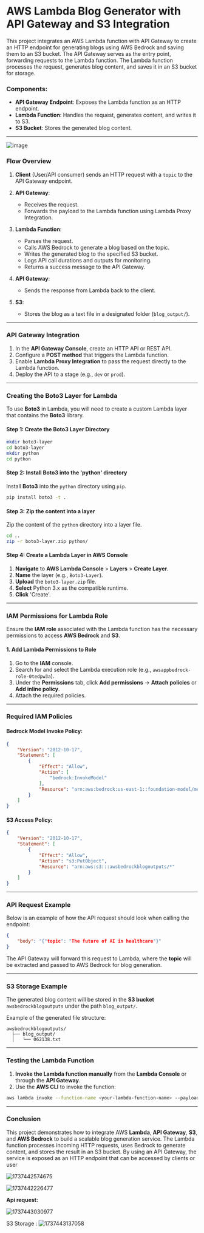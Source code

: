 

# AWS Lambda Blog Generator with API Gateway and S3 Integration

This project integrates an AWS Lambda function with API Gateway to create an HTTP endpoint for generating blogs using AWS Bedrock and saving them to an S3 bucket. The API Gateway serves as the entry point, forwarding requests to the Lambda function. The Lambda function processes the request, generates blog content, and saves it in an S3 bucket for storage.

### **Components:**

- **API Gateway Endpoint**: Exposes the Lambda function as an HTTP endpoint.
- **Lambda Function**: Handles the request, generates content, and writes it to S3.
- **S3 Bucket**: Stores the generated blog content.

---

![image](https://github.com/user-attachments/assets/55fa5353-4945-476f-8e94-e1b197a2d378)


### **Flow Overview**

1. **Client** (User/API consumer) sends an HTTP request with a `topic` to the API Gateway endpoint.
2. **API Gateway**:

   - Receives the request.
   - Forwards the payload to the Lambda function using Lambda Proxy Integration.
3. **Lambda Function**:

   - Parses the request.
   - Calls AWS Bedrock to generate a blog based on the topic.
   - Writes the generated blog to the specified S3 bucket.
   - Logs API call durations and outputs for monitoring.
   - Returns a success message to the API Gateway.
4. **API Gateway**:

   - Sends the response from Lambda back to the client.
5. **S3**:

   - Stores the blog as a text file in a designated folder (`blog_output/`).

---

### **API Gateway Integration**

1. In the **API Gateway Console**, create an HTTP API or REST API.
2. Configure a **POST method** that triggers the Lambda function.
3. Enable **Lambda Proxy Integration** to pass the request directly to the Lambda function.
4. Deploy the API to a stage (e.g., `dev` or `prod`).

---

### **Creating the Boto3 Layer for Lambda**

To use **Boto3** in Lambda, you will need to create a custom Lambda layer that contains the **Boto3** library.

#### **Step 1: Create the Boto3 Layer Directory**

```bash
mkdir boto3-layer
cd boto3-layer
mkdir python
cd python
```

#### **Step 2: Install Boto3 into the 'python' directory**

Install **Boto3** into the `python` directory using `pip`.

```bash
pip install boto3 -t .
```

#### **Step 3: Zip the content into a layer**

Zip the content of the `python` directory into a layer file.

```bash
cd ..
zip -r boto3-layer.zip python/
```

#### **Step 4: Create a Lambda Layer in AWS Console**

1. **Navigate** to **AWS Lambda Console** > **Layers** > **Create Layer**.
2. **Name** the layer (e.g., `Boto3-Layer`).
3. **Upload** the `boto3-layer.zip` file.
4. **Select** Python 3.x as the compatible runtime.
5. **Click** 'Create'.

---

### **IAM Permissions for Lambda Role**

Ensure the **IAM role** associated with the Lambda function has the necessary permissions to access **AWS Bedrock** and **S3**.

#### **1. Add Lambda Permissions to Role**

1. Go to the **IAM** console.
2. Search for and select the Lambda execution role (e.g., `awsappbedrock-role-0tedpw3a`).
3. Under the **Permissions** tab, click **Add permissions** → **Attach policies** or **Add inline policy**.
4. Attach the required policies.

---

### **Required IAM Policies**

#### **Bedrock Model Invoke Policy:**

```json
{
	"Version": "2012-10-17",
	"Statement": [
		{
			"Effect": "Allow",
			"Action": [
				"bedrock:InvokeModel"
			],
			"Resource": "arn:aws:bedrock:us-east-1::foundation-model/meta.llama3-70b-instruct-v1:0"
		}
	]
}
```

#### **S3 Access Policy:**

```json
{
	"Version": "2012-10-17",
	"Statement": [
		{
			"Effect": "Allow",
			"Action": "s3:PutObject",
			"Resource": "arn:aws:s3:::awsbedrockblogoutputs/*"
		}
	]
}
```

---

### **API Request Example**

Below is an example of how the API request should look when calling the endpoint:

```json
{
    "body": "{"topic": "The future of AI in healthcare"}"
}
```

The API Gateway will forward this request to Lambda, where the **topic** will be extracted and passed to AWS Bedrock for blog generation.

---

### **S3 Storage Example**

The generated blog content will be stored in the **S3 bucket** `awsbedrockblogoutputs` under the path `blog_output/`.

Example of the generated file structure:

```
awsbedrockblogoutputs/
  ├── blog_output/
  │   └── 062138.txt
```

---

### **Testing the Lambda Function**

1. **Invoke the Lambda function manually** from the **Lambda Console** or through the **API Gateway**.
2. Use the **AWS CLI** to invoke the function:

```bash
aws lambda invoke --function-name <your-lambda-function-name> --payload file://test-event.json output.json
```

---

### **Conclusion**

This project demonstrates how to integrate AWS **Lambda**, **API Gateway**, **S3**, and **AWS Bedrock** to build a scalable blog generation service. The Lambda function processes incoming HTTP requests, uses Bedrock to generate content, and stores the result in an S3 bucket. By using an API Gateway, the service is exposed as an HTTP endpoint that can be accessed by clients or user


![1737442574675](image/Readme/1737442574675.png)

![1737442226477](image/Readme/1737442226477.png)


**Api request:**

![1737443030977](image/Readme/1737443030977.png)

S3 Storage :
![1737443137058](image/Readme/1737443137058.png)

